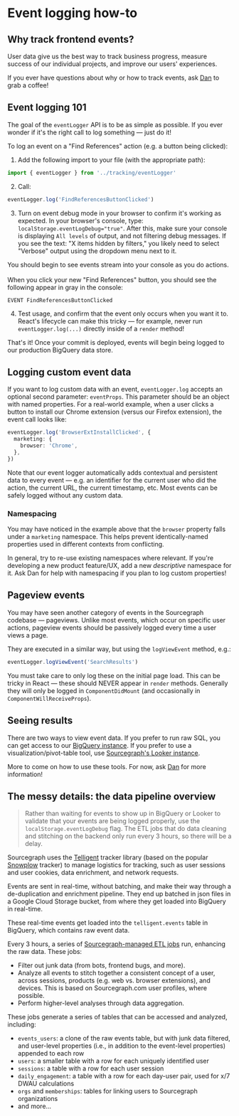 # Event logging how-to

## Why track frontend events?

User data give us the best way to track business progress, measure success of our individual projects, and improve our users' experiences.

If you ever have questions about why or how to track events, ask [Dan](mailto:dan@sourcegraph.com) to grab a coffee!

## Event logging 101

The goal of the `eventLogger` API is to be as simple as possible. If you ever wonder if it's the right call to log something — just do it!

To log an event on a "Find References" action (e.g. a button being clicked):

1.  Add the following import to your file (with the appropriate path):

```ts
import { eventLogger } from '../tracking/eventLogger'
```

2.  Call:

```ts
eventLogger.log('FindReferencesButtonClicked')
```

3.  Turn on event debug mode in your browser to confirm it's working as expected. In your browser's console, type: `localStorage.eventLogDebug="true"`. After this, make sure your console is displaying `All levels` of output, and not filtering debug messages. If you see the text: "X items hidden by filters," you likely need to select "Verbose" output using the dropdown menu next to it.

You should begin to see events stream into your console as you do actions.
<BR><BR>
When you click your new "Find References" button, you should see the following appear in gray in the console:

```
EVENT FindReferencesButtonClicked
```

4.  Test usage, and confirm that the event only occurs when you want it to. React's lifecycle can make this tricky — for example, never run `eventLogger.log(...)` directly inside of a `render` method!

That's it! Once your commit is deployed, events will begin being logged to our production BigQuery data store.

## Logging custom event data

If you want to log custom data with an event, `eventLogger.log` accepts an optional second parameter: `eventProps`. This parameter should be an object with named properties. For a real-world example, when a user clicks a button to install our Chrome extension (versus our Firefox extension), the event call looks like:

```ts
eventLogger.log('BrowserExtInstallClicked', {
  marketing: {
    browser: 'Chrome',
  },
})
```

Note that our event logger automatically adds contextual and persistent data to every event — e.g. an identifier for the current user who did the action, the current URL, the current timestamp, etc. Most events can be safely logged without any custom data.

### Namespacing

You may have noticed in the example above that the `browser` property falls under a `marketing` namespace. This helps prevent identically-named properties used in different contexts from conflicting.

In general, try to re-use existing namespaces where relevant. If you're developing a new product feature/UX, add a new _descriptive_ namespace for it. Ask Dan for help with namespacing if you plan to log custom properties!

## Pageview events

You may have seen another category of events in the Sourcegraph codebase — pageviews. Unlike most events, which occur on specific user actions, pageview events should be passively logged every time a user views a page.

They are executed in a similar way, but using the `logViewEvent` method, e.g.:

```ts
eventLogger.logViewEvent('SearchResults')
```

You must take care to only log these on the initial page load. This can be tricky in React — these should NEVER appear in `render` methods. Generally they will only be logged in `ComponentDidMount` (and occasionally in `ComponentWillReceiveProps`).

## Seeing results

There are two ways to view event data. If you prefer to run raw SQL, you can get access to our [BigQuery instance](https://bigquery.cloud.google.com/dataset/telligentsourcegraph:telligent). If you prefer to use a visualization/pivot-table tool, use [Sourcegraph's Looker instance](https://sourcegraph.looker.com).

More to come on how to use these tools. For now, ask [Dan](mailto:dan@sourcegraph.com) for more information!

## The messy details: the data pipeline overview

> Rather than waiting for events to show up in BigQuery or Looker to validate that your events are being logged properly, use the `localStorage.eventLogDebug` flag. The ETL jobs that do data cleaning and stitching on the backend only run every 3 hours, so there will be a delay.

Sourcegraph uses the [Telligent](https://github.com/telligent-data/telligent-javascript-tracker) tracker library (based on the popular [Snowplow](https://github.com/snowplow/snowplow) tracker) to manage logistics for tracking, such as user sessions and user cookies, data enrichment, and network requests.

Events are sent in real-time, without batching, and make their way through a de-duplication and enrichment pipeline. They end up batched in json files in a Google Cloud Storage bucket, from where they get loaded into BigQuery in real-time.

These real-time events get loaded into the `telligent.events` table in BigQuery, which contains raw event data.

Every 3 hours, a series of [Sourcegraph-managed ETL jobs](https://github.com/KattMingMing/SGMetricsPipeline) run, enhancing the raw data. These jobs:

- Filter out junk data (from bots, frontend bugs, and more).
- Analyze all events to stitch together a consistent concept of a user, across sessions, products (e.g. web vs. browser extensions), and devices. This is based on Sourcegraph.com user profiles, where possible.
- Perform higher-level analyses through data aggregation.

These jobs generate a series of tables that can be accessed and analyzed, including:

- `events_users`: a clone of the raw events table, but with junk data filtered, and user-level properties (i.e., in addition to the event-level properties) appended to each row
- `users`: a smaller table with a row for each uniquely identified user
- `sessions`: a table with a row for each user session
- `daily_engagement`: a table with a row for each day-user pair, used for x/7 DWAU calculations
- `orgs` and `memberships`: tables for linking users to Sourcegraph organizations
- and more...
